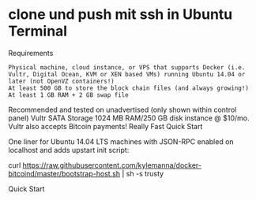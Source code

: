 # clone und push mit ssh in Ubuntu Terminal 

Requirements

    Physical machine, cloud instance, or VPS that supports Docker (i.e. Vultr, Digital Ocean, KVM or XEN based VMs) running Ubuntu 14.04 or later (not OpenVZ containers!)
    At least 500 GB to store the block chain files (and always growing!)
    At least 1 GB RAM + 2 GB swap file

Recommended and tested on unadvertised (only shown within control panel) Vultr SATA Storage 1024 MB RAM/250 GB disk instance @ $10/mo. Vultr also accepts Bitcoin payments!
Really Fast Quick Start

One liner for Ubuntu 14.04 LTS machines with JSON-RPC enabled on localhost and adds upstart init script:

curl https://raw.githubusercontent.com/kylemanna/docker-bitcoind/master/bootstrap-host.sh | sh -s trusty

Quick Start
